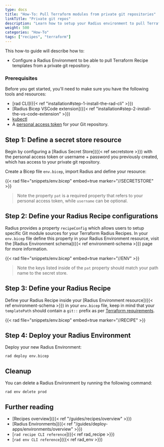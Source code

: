 ```yaml
---
type: docs
title: "How-To: Pull Terraform modules from private git repositories"
linkTitle: "Private git repos"
description: "Learn how to setup your Radius environment to pull Terraform Recipe templates from a private git repository."
weight: 500
categories: "How-To"
tags: ["recipes", "terraform"]
---
```


This how-to guide will describe how to:

- Configure a Radius Environment to be able to pull Terraform Recipe templates from a private git repository.

### Prerequisites

Before you get started, you'll need to make sure you have the following tools and resources:

- [rad CLI]({{< ref "installation#step-1-install-the-rad-cli" >}})
- [Radius Bicep VSCode extension]({{< ref "installation#step-2-install-the-vs-code-extension" >}})
- [kubectl](https://kubernetes.io/docs/tasks/tools/install-kubectl/)
- A [personal access token](https://docs.github.com/en/authentication/keeping-your-account-and-data-secure/managing-your-personal-access-tokens#about-personal-access-tokens) for your Git repository.

## Step 1: Define a secret store resource

Begin by configuring a [Radius Secret Store]({{< ref secretstore >}}) with the personal access token or username + password you previously created, which has access to your private git repository.

Create a Bicep file `env.bicep`, import Radius and  define your resource:

{{< rad file="snippets/env.bicep" embed=true marker="//SECRETSTORE" >}}

> Note the property `pat` is a required property that refers to your personal access token, while `username` can be optional.

## Step 2: Define your Radius Recipe configurations

Radius provides a property `recipeConfig` which allows users to setup specific Git module sources for your Terraform Radius Recipes. In your `env.bicep` file define this property in your Radius Environment resource, visit the [Radius Environment schema]({{< ref environment-schema >}}) page for more information.

{{< rad file="snippets/env.bicep" embed=true marker="//ENV" >}}

> Note the keys listed inside of the `pat` property should match your path name to the secret store.

## Step 3: Define your Radius Recipe

Define your Radius Recipe inside your [Radius Environment resource]({{< ref environment-schema >}}) in your `env.bicep` file, keep in mind that your `templatePath` should contain a `git::` prefix as per [Terraform requirements](https://developer.hashicorp.com/terraform/language/modules/sources#generic-git-repository).

{{< rad file="snippets/env.bicep" embed=true marker="//RECIPE" >}}

## Step 4: Deploy your Radius Environment

Deploy your new Radius Environment:

```
rad deploy env.bicep
```

## Cleanup

You can delete a Radius Environment by running the following command:

```
rad env delete prod
```

## Further reading

- [Recipes overview]({{< ref "/guides/recipes/overview" >}})
- [Radius Environments]({{< ref "/guides/deploy-apps/environments/overview" >}})
- [`rad recipe CLI reference`]({{< ref rad_recipe >}})
- [`rad env CLI reference`]({{< ref rad_env >}})